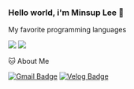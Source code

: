 ### Hello world, i'm Minsup Lee 👋

My favorite programming languages

 <img src="https://img.shields.io/badge/JavaScript-F7DF1E?style=flat-square&logo=JavaScript&logoColor=white"/> 
 <img src="https://img.shields.io/badge/C-A8B9CC?style=flat-square&logo=C&logoColor=white"/>   


🐱 About Me

[![Gmail Badge](https://img.shields.io/badge/Gmail-d14836?style=flat-square&logo=Gmail&logoColor=white&link=mailto:m1nsuppp@gmail.com)](m1nsuppp@gmail.com)
[![Velog Badge](https://img.shields.io/badge/Velog-20C997?style=flat-square&logo=Velog&logoColor=white&link=https://velog.io/@m1nsuppp)](https://velog.io/@m1nsuppp)
